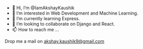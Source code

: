 - 👋 Hi, I’m @IamAkshayKaushik
- 👀 I’m interested in Web Development and Machine Learning.
- 🌱 I’m currently learning Express.
- 💞️ I’m looking to collaborate on Django and React.
- 📫 How to reach me ...

Drop me a mail on akshay.kaushik9@gmail.com

<!---
IamAkshayKaushik/IamAkshayKaushik is a ✨ special ✨ repository because its `README.md` (this file) appears on your GitHub profile.
You can click the Preview link to take a look at your changes.
--->
